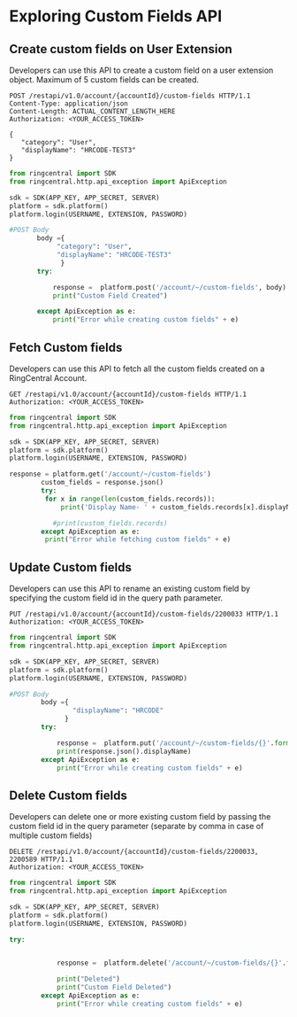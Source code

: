 # Exploring Custom Fields API


## Create custom fields on User Extension

Developers can use this API to create a custom field on a user extension object. Maximum of 5 custom fields can be created.


```HTTP tab="Raw"
POST /restapi/v1.0/account/{accountId}/custom-fields HTTP/1.1
Content-Type: application/json
Content-Length: ACTUAL_CONTENT_LENGTH_HERE
Authorization: <YOUR_ACCESS_TOKEN>

{  
   "category": "User",
   "displayName": "HRCODE-TEST3"
}
```

```python tab="Python"
from ringcentral import SDK
from ringcentral.http.api_exception import ApiException

sdk = SDK(APP_KEY, APP_SECRET, SERVER)
platform = sdk.platform()
platform.login(USERNAME, EXTENSION, PASSWORD)

#POST Body
       body ={
            "category": "User",
            "displayName": "HRCODE-TEST3"
             }
       try:

           response =  platform.post('/account/~/custom-fields', body)
           print("Custom Field Created")

       except ApiException as e:
           print("Error while creating custom fields" + e)

```


## Fetch Custom fields

Developers can use this API to fetch all the custom fields created on a RingCentral Account.

```HTTP tab="Raw"
GET /restapi/v1.0/account/{accountId}/custom-fields HTTP/1.1
Authorization: <YOUR_ACCESS_TOKEN>

```


```python tab="Python"
from ringcentral import SDK
from ringcentral.http.api_exception import ApiException

sdk = SDK(APP_KEY, APP_SECRET, SERVER)
platform = sdk.platform()
platform.login(USERNAME, EXTENSION, PASSWORD)

response = platform.get('/account/~/custom-fields')
        custom_fields = response.json()
        try:
         for x in range(len(custom_fields.records)):
             print('Display Name- ' + custom_fields.records[x].displayName + ' id- ' +custom_fields.records[x].id + ' Category- '+custom_fields.records[x].category + '\n' )

           #print(custom_fields.records)
        except ApiException as e:
         print("Error while fetching custom fields" + e)

```

## Update Custom fields

Developers can use this API to rename an existing custom field by specifying the custom field id in the query path parameter.

```HTTP tab="Raw"
PUT /restapi/v1.0/account/{accountId}/custom-fields/2200033 HTTP/1.1
Authorization: <YOUR_ACCESS_TOKEN>

```

```python tab="Python"
from ringcentral import SDK
from ringcentral.http.api_exception import ApiException

sdk = SDK(APP_KEY, APP_SECRET, SERVER)
platform = sdk.platform()
platform.login(USERNAME, EXTENSION, PASSWORD)

#POST Body
        body ={
                "displayName": "HRCODE"
              }
        try:

            response =  platform.put('/account/~/custom-fields/{}'.format(id), body)
            print(response.json().displayName)
        except ApiException as e:
            print("Error while creating custom fields" + e)

```

## Delete Custom fields

Developers can delete one or more existing custom field by passing the custom field id in the query parameter (separate by comma in case of multiple custom fields)


```HTTP tab="Raw"
DELETE /restapi/v1.0/account/{accountId}/custom-fields/2200033, 2200589 HTTP/1.1
Authorization: <YOUR_ACCESS_TOKEN>

```

```python tab="Python"
from ringcentral import SDK
from ringcentral.http.api_exception import ApiException

sdk = SDK(APP_KEY, APP_SECRET, SERVER)
platform = sdk.platform()
platform.login(USERNAME, EXTENSION, PASSWORD)

try:


            response =  platform.delete('/account/~/custom-fields/{}'.format(id))

            print("Deleted")
            print("Custom Field Deleted")
        except ApiException as e:
            print("Error while creating custom fields" + e)

```
